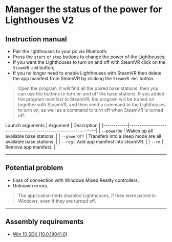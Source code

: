 # Manager the status of the power for Lighthouses V2 #

## Instruction manual ##

* Pair the lighthouses to your pc via Bluetooth;
* Press the `start` or `stop` buttons to change the power of the Lighthouses;
* If you want the Lighthouses to turn on and off with SteamVR click on the `SteamVR add` button;
* If you no longer need to enable Lighthouses with SteamVR then delete the app manifest from SteamVR by clicking the `SteamVR del` button.
> Open the program, it will find all the paired base stations, then you can use the buttons to turn on and off the base stations. If you added the program manifest to SteamVR, the program will be turned on together with SteamVR, and then send a command to the Lighthouses to turn on, as well as a command to turn off when SteamVR is turned off.

Launch arguments 
| Argument   | Description                                                  |
|------------|--------------------------------------------------------------|
| `--powerOn`  | Wakes up all available base stations.                        |
| `--powerOff` | Transfers into a sleep mode are all available base stations. |
| `--reg` | Add app manifest into steamVR. |
| `--rm` | Remove app manifest. |

***
## Potential problem ##
* Loss of connection with Windows Mixed Reality controllers;
* Unknown errors.
>The application finds disabled Lighthouses, if they were paired in Windows, even if they are turned off.
***
## Assembly requirements ##
* [Win 10 SDK (10.0.19041.0)](https://developer.microsoft.com/ru-ru/windows/downloads/sdk-archive/)